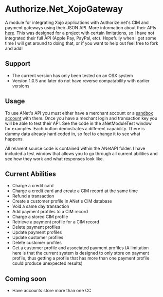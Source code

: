 # Authorize.Net_XojoGateway
A module for integrating Xojo applications with Authorize.net's CIM and payment gateways using their JSON API. More information about their APIs [here](http://developer.authorize.net/api/reference/). This was designed for a project with certain limitations, so I have not integrated their full API (Apple Pay, PayPal, etc). Hopefully when I get some time I will get around to doing that, or if you want to help out feel free to fork and add!

## Support
* The current version has only been tested on an OSX system 
* Version 1.0.5 and later do not have reverse compatability with earlier versions

## Usage
To use ANet's API you must either have a merchant account or a [sandbox account](https://developer.authorize.net/hello_world/sandbox/) with them. Once you have a mechant login and transaction key you will be able to test their API. See the code in the aNetModuleTest window for examples. Each button demostrates a different capability. There is dummy data already hard coded in, so feel to change it to see what happens. 

All relavent source code is contained within the ANetAPI folder. I have included a test window that allows you to go through all current abilities and see how they work and what responses look like. 

## Current Abilities
* Charge a credit card
* Charge a credit card and create a CIM record at the same time
* Refund a transaction
* Create a customer profile in ANet's CIM database
* Void a same day transaction
* Add payment profiles to a CIM record
* Charge a stored CIM profile
* Retrieve a payment profile for a CIM record
* Delete payment profiles
* Update payment profiles
* Update customer profiles
* Delete customer profiles
* Get a customer profile and associated payment profiles (A limitation here is that the current system is designed to only store on payment profile, thus getting a profile that has more than one payment profile could produce unexpected results)

## Coming soon
* Have accounts store more than one CC


